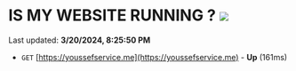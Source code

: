 # IS MY WEBSITE RUNNING ? [![](https://img.shields.io/static/v1?label=Sponsor&message=%E2%9D%A4&logo=GitHub&color=%23fe8e86)](https://github.com/sponsors/<username>)

Last updated: **3/20/2024, 8:25:50 PM**

- `GET` [https://youssefservice.me](https://youssefservice.me) - **Up** (161ms)
